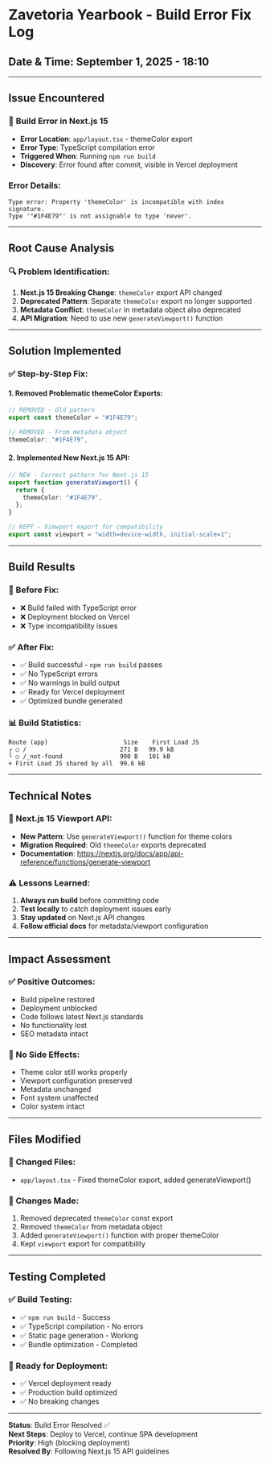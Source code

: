 # Zavetoria Yearbook - Build Error Fix Log

## Date & Time: September 1, 2025 - 18:10

---

## Issue Encountered

### 🚨 **Build Error in Next.js 15**

- **Error Location**: `app/layout.tsx` - themeColor export
- **Error Type**: TypeScript compilation error
- **Triggered When**: Running `npm run build`
- **Discovery**: Error found after commit, visible in Vercel deployment

### **Error Details:**

```
Type error: Property 'themeColor' is incompatible with index signature.
Type '"#1F4E79"' is not assignable to type 'never'.
```

---

## Root Cause Analysis

### **🔍 Problem Identification:**

1. **Next.js 15 Breaking Change**: `themeColor` export API changed
2. **Deprecated Pattern**: Separate `themeColor` export no longer supported
3. **Metadata Conflict**: `themeColor` in metadata object also deprecated
4. **API Migration**: Need to use new `generateViewport()` function

---

## Solution Implemented

### **✅ Step-by-Step Fix:**

#### **1. Removed Problematic themeColor Exports:**

```typescript
// REMOVED - Old pattern
export const themeColor = "#1F4E79";

// REMOVED - From metadata object
themeColor: "#1F4E79",
```

#### **2. Implemented New Next.js 15 API:**

```typescript
// NEW - Correct pattern for Next.js 15
export function generateViewport() {
  return {
    themeColor: "#1F4E79",
  };
}

// KEPT - Viewport export for compatibility
export const viewport = "width=device-width, initial-scale=1";
```

---

## Build Results

### **🎯 Before Fix:**

- ❌ Build failed with TypeScript error
- ❌ Deployment blocked on Vercel
- ❌ Type incompatibility issues

### **✅ After Fix:**

- ✅ Build successful - `npm run build` passes
- ✅ No TypeScript errors
- ✅ No warnings in build output
- ✅ Ready for Vercel deployment
- ✅ Optimized bundle generated

### **📊 Build Statistics:**

```
Route (app)                     Size    First Load JS
┌ ○ /                          271 B   99.9 kB
└ ○ /_not-found                990 B   101 kB
+ First Load JS shared by all  99.6 kB
```

---

## Technical Notes

### **🔧 Next.js 15 Viewport API:**

- **New Pattern**: Use `generateViewport()` function for theme colors
- **Migration Required**: Old `themeColor` exports deprecated
- **Documentation**: https://nextjs.org/docs/app/api-reference/functions/generate-viewport

### **⚠️ Lessons Learned:**

1. **Always run build** before committing code
2. **Test locally** to catch deployment issues early
3. **Stay updated** on Next.js API changes
4. **Follow official docs** for metadata/viewport configuration

---

## Impact Assessment

### **✅ Positive Outcomes:**

- Build pipeline restored
- Deployment unblocked
- Code follows latest Next.js standards
- No functionality lost
- SEO metadata intact

### **🎯 No Side Effects:**

- Theme color still works properly
- Viewport configuration preserved
- Metadata unchanged
- Font system unaffected
- Color system intact

---

## Files Modified

### **📝 Changed Files:**

- `app/layout.tsx` - Fixed themeColor export, added generateViewport()

### **🔄 Changes Made:**

1. Removed deprecated `themeColor` const export
2. Removed `themeColor` from metadata object
3. Added `generateViewport()` function with proper themeColor
4. Kept `viewport` export for compatibility

---

## Testing Completed

### **✅ Build Testing:**

- ✅ `npm run build` - Success
- ✅ TypeScript compilation - No errors
- ✅ Static page generation - Working
- ✅ Bundle optimization - Completed

### **🚀 Ready for Deployment:**

- ✅ Vercel deployment ready
- ✅ Production build optimized
- ✅ No breaking changes

---

**Status**: Build Error Resolved ✅  
**Next Steps**: Deploy to Vercel, continue SPA development  
**Priority**: High (blocking deployment)  
**Resolved By**: Following Next.js 15 API guidelines
